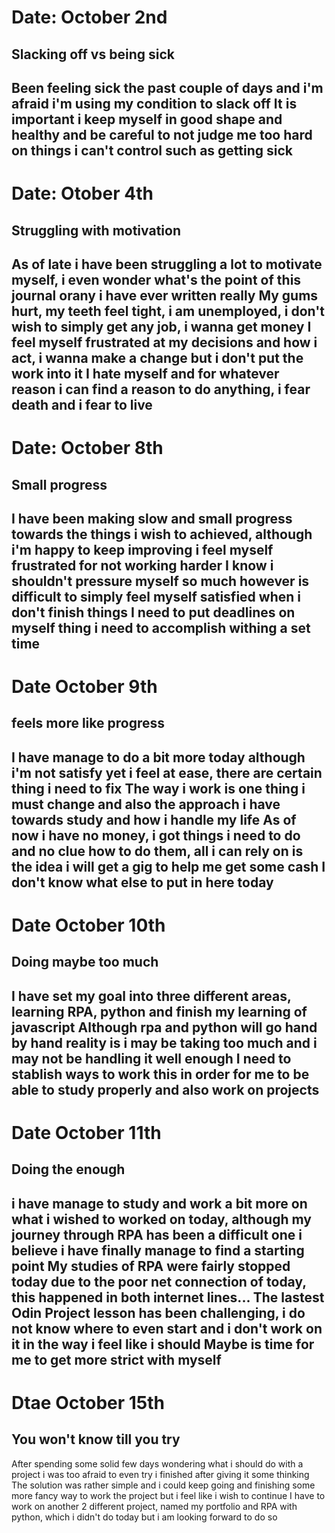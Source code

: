 # Date: October 2nd
## Slacking off vs being sick
Been feeling sick the past couple of days and i'm afraid i'm using my condition to slack off
It is important i keep myself in good shape and healthy and be careful to not judge me too hard on things i can't control such as getting sick
---
# Date: Otober 4th
## Struggling with motivation
As of late i have been struggling a lot to motivate myself, i even wonder what's the point of this journal orany i have ever written really
My gums hurt, my teeth feel tight, i am unemployed, i don't wish to simply get any job, i wanna get money
I feel myself frustrated at my decisions and how i act, i wanna make a change but i don't put the work into it
I hate myself and for whatever reason i can find a reason to do anything, i fear death and i fear to live
---
# Date: October 8th
## Small progress
I have been making slow and small progress towards the things i wish to achieved, although i'm happy to keep improving i feel myself frustrated for not working harder
I know i shouldn't pressure myself so much however is difficult to simply feel myself satisfied when i don't finish things
I need to put deadlines on myself thing i need to accomplish withing a set time
---
# Date October 9th
## feels more like progress
I have manage to do a bit more today although i'm not satisfy yet i feel at ease, there are certain thing i need to fix
The way i work is one thing i must change and also the approach i have towards study and how i handle my life
As of now i have no money, i got things i need to do and no clue how to do them, all i can rely on is the idea i will get a gig to help me get some cash
I don't know what else to put in here today
---
# Date October 10th
## Doing maybe too much
I have set my goal into three different areas, learning RPA, python and finish my learning of javascript
Although rpa and python will go hand by hand reality is i may be taking too much and i may not be handling it well enough
I need to stablish ways to work this in order for me to be able to study properly and also work on projects
---
# Date October 11th
## Doing the enough
i have manage to study and work a bit more on what i wished to worked on today, although my journey through RPA has been a difficult one i believe i have finally manage to find a starting point
My studies of RPA were fairly stopped today due to the poor net connection of today, this happened in both internet lines...
The lastest Odin Project lesson has been challenging, i do not know where to even start and i don't work on it in the way i feel like i should
Maybe is time for me to get more strict with myself
---
# Dtae October 15th
## You won't know till you try
After spending some solid few days wondering what i should do with a project i was too afraid to even try i finished after giving it some thinking
The solution was rather simple and i could keep going and finishing some more fancy way to work the project but i feel like i wish to continue
I have to work on another 2 different project, named my portfolio and RPA with python, which i didn't do today but i am looking forward to do so
